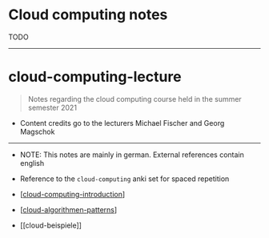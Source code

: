 # Cloud computing notes

TODO

---

# cloud-computing-lecture

<!-- DOING Slide 31 Thread Pool Pattern: /home/dvg/foam-knowledge/tech/cloud/cloud-computing-lecture/algorithmische-optimierung-des-datenzugriffs.md -->

> Notes regarding the cloud computing course held in the summer semester 2021

- Content credits go to the lecturers Michael Fischer and Georg Magschok

---

- NOTE: This notes are mainly in german. External references contain english
- Reference to the `cloud-computing` anki set for spaced repetition

- [[cloud-computing-introduction]]
- [[cloud-algorithmen-patterns]]
- [[cloud-beispiele]]

[//begin]: # "Autogenerated link references for markdown compatibility"
[cloud-computing-introduction]: cloud-computing-introduction.md "cloud-computing-introduction"
[cloud-algorithmen-patterns]: cloud-algorithmen-patterns.md "Cloud algorithmen und patterns"
[//end]: # "Autogenerated link references"

